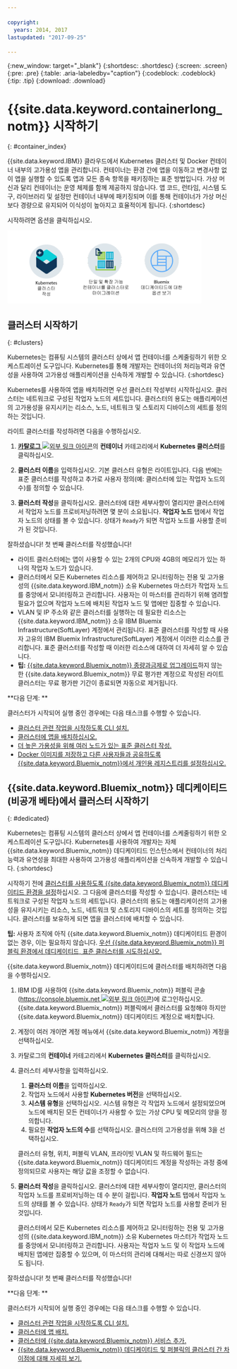 ```yaml
---

copyright:
  years: 2014, 2017
lastupdated: "2017-09-25"

---
```


{:new_window: target="_blank"}
{:shortdesc: .shortdesc}
{:screen: .screen}
{:pre: .pre}
{:table: .aria-labeledby="caption"}
{:codeblock: .codeblock}
{:tip: .tip}
{:download: .download}


# {{site.data.keyword.containerlong_notm}} 시작하기
{: #container_index}

{{site.data.keyword.IBM}} 클라우드에서 Kubernetes 클러스터 및 Docker 컨테이너 내부의 고가용성 앱을 관리합니다. 컨테이너는 환경 간에 앱을 이동하고 변경사항 없이 앱을 실행할 수 있도록 앱과 모든 종속 항목을 패키징하는 표준 방법입니다.  가상 머신과 달리 컨테이너는 운영 체제를 함께 제공하지 않습니다.
앱 코드, 런타임, 시스템 도구, 라이브러리 및 설정만 컨테이너 내부에 패키징되며 이를 통해 컨테이너가 가상 머신보다 경량으로 유지되어
이식성이 높아지고 효율적이게 됩니다. {:shortdesc}

시작하려면 옵션을 클릭하십시오. 

<img usemap="#home_map" border="0" class="image" id="image_ztx_crb_f1b" src="images/cs_public_dedicated_options.png" width="440" alt="{{site.data.keyword.Bluemix_notm}} 퍼블릭에서 Kubernetes 클러스터를 작성하거나 단일 및 확장 가능 컨테이너 그룹을 클러스터로 마이그레이션할 수 있습니다. {{site.data.keyword.Bluemix_notm}} 데디케이티드에서 이 아이콘을 클릭하면 옵션을 볼 수 있습니다." style="width:440px;" />
<map name="home_map" id="home_map">
<area href="#clusters" alt="{{site.data.keyword.Bluemix_notm}}에서 Kubernetes 클러스터 시작하기" title="{{site.data.keyword.Bluemix_notm}}에서 Kubernetes 클러스터 시작하기" shape="rect" coords="-7, -8, 108, 211" />
<area href="cs_classic.html#cs_classic" alt="{{site.data.keyword.containershort_notm}}에서 단일 및 확장 가능 컨테이너 실행" title="{{site.data.keyword.containershort_notm}}에서 단일 및 확장 가능 컨테이너 실행" shape="rect" coords="155, -1, 289, 210" />
<area href="cs_ov.html#dedicated_environment" alt="{{site.data.keyword.Bluemix_notm}} 데디케이티드 클라우드 환경" title="{{site.data.keyword.Bluemix_notm}} 클라우드 환경" shape="rect" coords="326, -10, 448, 218" />
</map>


## 클러스터 시작하기
{: #clusters}

Kubernetes는 컴퓨팅 시스템의 클러스터 상에서 앱 컨테이너를 스케줄링하기 위한 오케스트레이션 도구입니다. Kubernetes를 통해 개발자는 컨테이너의 처리능력과 유연성을 사용하여 고가용성 애플리케이션을 신속하게 개발할 수 있습니다. {:shortdesc}

Kubernetes를 사용하여 앱을 배치하려면 우선 클러스터 작성부터 시작하십시오. 클러스터는 네트워크로 구성된 작업자 노드의 세트입니다. 클러스터의 용도는 애플리케이션의 고가용성을 유지시키는 리소스, 노드, 네트워크 및 스토리지 디바이스의 세트를 정의하는 것입니다. 

라이트 클러스터를 작성하려면 다음을 수행하십시오. 

1.  [**카탈로그** ![외부 링크 아이콘](../icons/launch-glyph.svg "외부 링크 아이콘")](https://console.bluemix.net/catalog/?category=containers)의 **컨테이너** 카테고리에서 **Kubernetes 클러스터**를 클릭하십시오.

2.  **클러스터 이름**을 입력하십시오. 기본 클러스터 유형은 라이트입니다. 다음 번에는 표준 클러스터를 작성하고 추가로 사용자 정의(예: 클러스터에 있는 작업자 노드의 수)를 정의할 수 있습니다. 

3.  **클러스터 작성**을 클릭하십시오. 클러스터에 대한 세부사항이 열리지만 클러스터에서 작업자 노드를 프로비저닝하려면 몇 분이 소요됩니다. **작업자 노드** 탭에서 작업자 노드의 상태를 볼 수 있습니다. 상태가 `Ready`가 되면 작업자 노드를 사용할 준비가 된 것입니다. 

잘하셨습니다! 첫 번째 클러스터를 작성했습니다! 

*   라이트 클러스터에는 앱이 사용할 수 있는 2개의 CPU와 4GB의 메모리가 있는 하나의 작업자 노드가 있습니다. 
*   클러스터에서 모든 Kubernetes 리소스를 제어하고 모니터링하는 전용 및 고가용성의 {{site.data.keyword.IBM_notm}} 소유 Kubernetes 마스터가 작업자 노드를 중앙에서 모니터링하고 관리합니다. 사용자는 이 마스터를 관리하기 위해 염려할 필요가 없으며 작업자 노드에 배치된 작업자 노드 및 앱에만 집중할 수 있습니다. 
*   VLAN 및 IP 주소와 같은 클러스터를 실행하는 데 필요한 리소스는 {{site.data.keyword.IBM_notm}} 소유 IBM Bluemix Infrastructure(SoftLayer) 계정에서 관리됩니다. 표준 클러스터를 작성할 때 사용자 고유의 IBM Bluemix Infrastructure(SoftLayer) 계정에서 이러한 리소스를 관리합니다. 표준 클러스터를 작성할 때 이러한 리소스에 대하여 더 자세히 알 수 있습니다. 
*   **팁:** [{{site.data.keyword.Bluemix_notm}} 종량과금제로 업그레이드](/docs/pricing/billable.html#upgradetopayg)하지 않는 한 {{site.data.keyword.Bluemix_notm}} 무료 평가판 계정으로 작성된 라이트 클러스터는 무료 평가판 기간이 종료되면 자동으로 제거됩니다.


**다음 단계: **

클러스터가 시작되어 실행 중인 경우에는 다음 태스크를 수행할 수 있습니다. 

* [클러스터 관련 작업을 시작하도록 CLI 설치.](cs_cli_install.html#cs_cli_install)
* [클러스터에 앱을 배치하십시오. ](cs_apps.html#cs_apps_cli)
* [더 높은 가용성을 위해 여러 노드가 있는 표준 클러스터 작성.](cs_cluster.html#cs_cluster_ui)
* [Docker 이미지를 저장하고 다른 사용자들과 공유하도록 {{site.data.keyword.Bluemix_notm}}에서 개인용 레지스트리를 설정하십시오.](/docs/services/Registry/index.html)


## {{site.data.keyword.Bluemix_notm}} 데디케이티드(비공개 베타)에서 클러스터 시작하기
{: #dedicated}

Kubernetes는 컴퓨팅 시스템의 클러스터 상에서 앱 컨테이너를 스케줄링하기 위한 오케스트레이션 도구입니다. Kubernetes를 사용하여 개발자는 자체 {{site.data.keyword.Bluemix_notm}} 데디케이티드 인스턴스에서 컨테이너의 처리 능력과 유연성을 최대한 사용하여 고가용성 애플리케이션을 신속하게 개발할 수 있습니다.
{:shortdesc}

시작하기 전에 [클러스터를 사용하도록 {{site.data.keyword.Bluemix_notm}} 데디케이티드 환경을 설정](cs_ov.html#setup_dedicated)하십시오. 그 다음에 클러스터를 작성할 수 있습니다. 클러스터는 네트워크로 구성된 작업자 노드의 세트입니다. 클러스터의 용도는 애플리케이션의 고가용성을 유지시키는 리소스, 노드, 네트워크 및 스토리지 디바이스의 세트를 정의하는 것입니다. 클러스터를 보유하게 되면 앱을 클러스터에 배치할 수 있습니다. 

**팁:** 사용자 조직에 아직 {{site.data.keyword.Bluemix_notm}} 데디케이티드 환경이 없는 경우, 이는 필요하지 않습니다. [우선 {{site.data.keyword.Bluemix_notm}} 퍼블릭 환경에서 데디케이티드, 표준 클러스터를 시도하십시오. ](cs_cluster.html#cs_cluster_ui)

{{site.data.keyword.Bluemix_notm}} 데디케이티드에 클러스터를 배치하려면 다음을 수행하십시오. 

1.  IBM ID를 사용하여 {{site.data.keyword.Bluemix_notm}} 퍼블릭 콘솔([https://console.bluemix.net ![외부 링크 아이콘](../icons/launch-glyph.svg "외부 링크 아이콘")](https://console.bluemix.net/catalog/?category=containers))에 로그인하십시오. {{site.data.keyword.Bluemix_notm}} 퍼블릭에서 클러스터를 요청해야 하지만 {{site.data.keyword.Bluemix_notm}} 데디케이티드 계정으로 배치합니다. 
2.  계정이 여러 개이면 계정 메뉴에서 {{site.data.keyword.Bluemix_notm}} 계정을 선택하십시오.
3.  카탈로그의 **컨테이너** 카테고리에서 **Kubernetes 클러스터**를 클릭하십시오.
4.  클러스터 세부사항을 입력하십시오.
    1.  **클러스터 이름**을 입력하십시오. 
    2.  작업자 노드에서 사용할 **Kubernetes 버전**을 선택하십시오.  
    3.  **시스템 유형**을 선택하십시오. 시스템 유형은 각 작업자 노드에서 설정되었으며 노드에 배치된 모든 컨테이너가 사용할 수 있는 가상 CPU 및 메모리의 양을 정의합니다. 
    4.  필요한 **작업자 노드의 수**를 선택하십시오. 클러스터의 고가용성을 위해 3을 선택하십시오. 

    클러스터 유형, 위치, 퍼블릭 VLAN, 프라이빗 VLAN 및 하드웨어 필드는 {{site.data.keyword.Bluemix_notm}} 데디케이티드 계정을 작성하는 과정 중에 정의되므로 사용자는 해당 값을 조정할 수 없습니다.
5.  **클러스터 작성**을 클릭하십시오. 클러스터에 대한 세부사항이 열리지만, 클러스터의 작업자 노드를 프로비저닝하는 데 수 분이 걸립니다. **작업자 노드** 탭에서 작업자 노드의 상태를 볼 수 있습니다. 상태가 `Ready`가 되면 작업자 노드를 사용할 준비가 된 것입니다. 

    클러스터에서 모든 Kubernetes 리소스를 제어하고 모니터링하는 전용 및 고가용성의 {{site.data.keyword.IBM_notm}} 소유 Kubernetes 마스터가 작업자 노드를 중앙에서 모니터링하고 관리합니다. 사용자는 작업자 노드 및 이 작업자 노드에 배치된 앱에만 집중할 수 있으며, 이 마스터의 관리에 대해서는 따로 신경쓰지 않아도 됩니다. 

잘하셨습니다! 첫 번째 클러스터를 작성했습니다! 


**다음 단계: **

클러스터가 시작되어 실행 중인 경우에는 다음 태스크를 수행할 수 있습니다. 

* [클러스터 관련 작업을 시작하도록 CLI 설치.](cs_cli_install.html#cs_cli_install)
* [클러스터에 앱 배치.](cs_apps.html#cs_apps_cli)
* [클러스터에 {{site.data.keyword.Bluemix_notm}} 서비스 추가.](cs_cluster.html#binding_dedicated)
* [{{site.data.keyword.Bluemix_notm}} 데디케이티드 및 퍼블릭의 클러스터 간 차이점에 대해 자세히 보기.](cs_ov.html#env_differences)
